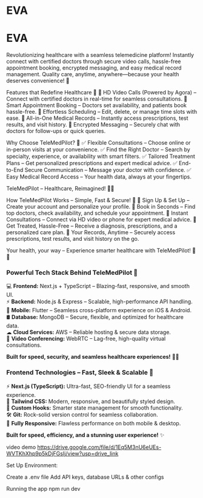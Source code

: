 # EVA
# EVA
Revolutionizing healthcare with a seamless telemedicine platform! Instantly connect with certified doctors through secure video calls, hassle-free appointment booking, encrypted messaging, and easy medical record management. Quality care, anytime, anywhere—because your health deserves convenience! 🚀

Features that Redefine Healthcare 🚀
🔹 HD Video Calls (Powered by Agora) – Connect with certified doctors in real-time for seamless consultations.
🔹 Smart Appointment Booking – Doctors set availability, and patients book hassle-free.
🔹 Effortless Scheduling – Edit, delete, or manage time slots with ease.
🔹 All-in-One Medical Records – Instantly access prescriptions, test results, and visit history.
🔹 Encrypted Messaging – Securely chat with doctors for follow-ups or quick queries.

Why Choose TeleMedPilot? 🌟
✅ Flexible Consultations – Choose online or in-person visits at your convenience.
✅ Find the Right Doctor – Search by specialty, experience, or availability with smart filters.
✅ Tailored Treatment Plans – Get personalized prescriptions and expert medical advice.
✅ End-to-End Secure Communication – Message your doctor with confidence.
✅ Easy Medical Record Access – Your health data, always at your fingertips.

TeleMedPilot – Healthcare, Reimagined! 🏥💙

How TeleMedPilot Works – Simple, Fast & Secure! 🚀
🔹 Sign Up & Set Up – Create your account and personalize your profile.
🔹 Book in Seconds – Find top doctors, check availability, and schedule your appointment.
🔹 Instant Consultations – Connect via HD video or phone for expert medical advice.
🔹 Get Treated, Hassle-Free – Receive a diagnosis, prescriptions, and a personalized care plan.
🔹 Your Records, Anytime – Securely access prescriptions, test results, and visit history on the go.

Your health, your way – Experience smarter healthcare with TeleMedPilot! 🏥💙

### **Powerful Tech Stack Behind TeleMedPilot 🚀**  

💻 **Frontend:** Next.js + TypeScript – Blazing-fast, responsive, and smooth UI.  
⚡ **Backend:** Node.js & Express – Scalable, high-performance API handling.  
📱 **Mobile:** Flutter – Seamless cross-platform experience on iOS & Android.  
🛢 **Database:** MongoDB – Secure, flexible, and optimized for healthcare data.  
☁ **Cloud Services:** AWS – Reliable hosting & secure data storage.  
🎥 **Video Conferencing:** WebRTC – Lag-free, high-quality virtual consultations.  

**Built for speed, security, and seamless healthcare experiences!** 🏥💙

### **Frontend Technologies – Fast, Sleek & Scalable 🚀**  

⚡ **Next.js (TypeScript):** Ultra-fast, SEO-friendly UI for a seamless experience.  
🎨 **Tailwind CSS:** Modern, responsive, and beautifully styled design.  
🔄 **Custom Hooks:** Smarter state management for smooth functionality.  
🛠 **Git:** Rock-solid version control for seamless collaboration.  
📱 **Fully Responsive:** Flawless performance on both mobile & desktop.  

**Built for speed, efficiency, and a stunning user experience!** ✨

video demo
https://drive.google.com/file/d/1Eq5M3nU6eUEs-WVTKhXhp9p5kDjFGsIj/view?usp=drive_link


Set Up Environment:

Create a .env file
Add API keys, database URLs & other configs

Running the app
npm run dev
